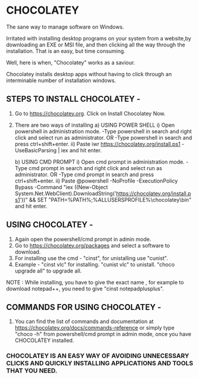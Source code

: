 #  CHOCOLATEY
The sane way to manage software on Windows.

Irritated with installing desktop programs on your system from a website,by downloading an EXE or MSI file, and then clicking all the way through the installation. That is an easy, but time consuming.

Well, here is when, "Chocolatey" works as a saviour.

Chocolatey installs desktop apps without having to click through an interminable number of installation windows.





 ## STEPS TO INSTALL CHOCOLATEY -

1. Go to https://chocolatey.org. Click on Install Chocolatey Now.
2. There are two ways of installing
a) USING POWER SHELL
	i) Open powershell in administration mode.
          -Type powershell in search and right click and select run as administrator.
                            OR
               -Type powershell in search and press ctrl+shift+enter.
     ii) Paste 
          iwr https://chocolatey.org/install.ps1 -UseBasicParsing | iex 
          and hit enter.
  
  
     b) USING CMD PROMPT
      i) Open cmd prompt in administration mode.
          -Type cmd prompt in search and right click and select run as administrator.
                            OR
                 -Type cmd prompt in search and press ctrl+shift+enter.
      ii) Paste
          @powershell -NoProfile -ExecutionPolicy Bypass -Command "iex ((New-Object System.Net.WebClient).DownloadString('https://chocolatey.org/install.ps1'))" && SET "PATH=%PATH%;%ALLUSERSPROFILE%\chocolatey\bin"
            and hit enter.
            
            
           

## USING CHOCOLATEY -

1. Again open the powershell/cmd prompt in admin mode.
2. Go to https://chocolatey.org/packages and select a software to download.
3. For installing use the cmd - "cinst", for unistalling use "cunist".
4. Example - "cinst vlc" for installing. "cunist vlc" to unistall. "choco upgrade all" to upgrade all.


NOTE : While installing, you have to give the exact name , for example to download notepad++, you need to give "cinst notepadplusplus".





## COMMANDS FOR USING CHOCOLATEY -

1. You can find the list of commands and documentation at https://chocolatey.org/docs/commands-reference or simply type "choco -h" from  powershell/cmd prompt in admin mode, once you have CHOCOLATEY installed.
   




### CHOCOLATEY IS AN EASY WAY OF AVOIDING UNNECESSARY CLICKS AND QUICKLY INSTALLING APPLICATIONS AND TOOLS THAT YOU NEED.       
